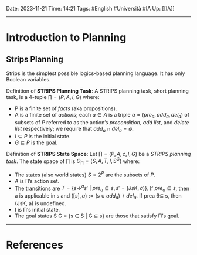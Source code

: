 Date: 2023-11-21
Time: 14:21
Tags: #English #Università #IA 
Up: [[IA]]

---
# Introduction to Planning

## Strips Planning

Strips is the simplest possible logics-based planning language. It has only Boolean variables.

Definition of **STRIPS Planning Task**:
A STRIPS planning task, short planning task, is a 4-tuple $\prod = (P, A, I, G)$ where: 
- P is a finite set of *facts* (aka propositions). 
- A is a finite set of *actions*; each $a \in A$ is a triple $a = (pre_a , add_a, del_a)$ of subsets of $P$ referred to as the action’s *precondition*, *add list*, and *delete list* respectively; we require that $add_a \cap del_a = \emptyset$. 
- $I \subseteq P$ is the initial state. 
- $G \subseteq P$ is the goal.

Definition of **STRIPS State Space**: 
Let $\prod = (P, A, c, I, G)$ be a *STRIPS planning task*. The state space of $\prod$ is $\Theta_\prod = (S, A, T, I, S^G)$ where: 
- The states (also world states) $S = 2^P$ are the subsets of $P$. 
- $A$ is $\prod$’s action set. 
- The transitions are $T = \{s \rightarrow ^a s' \ | \ pre_a \subseteq s, s' = (JsK, a)\}$. If $pre_a \subseteq s$, then a is applicable in s and $([s], a) := (s \cup add_a) \ \backslash \ del_a$. If prea 6⊆ s, then (JsK, a) is undefined. 
- I is Π’s initial state. 
- The goal states S G = {s ∈ S | G ⊆ s} are those that satisfy Π’s goal.



---
# References
